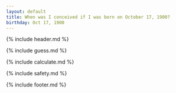 ```yaml
---
layout: default
title: When was I conceived if I was born on October 17, 1900?
birthday: Oct 17, 1900
---
```


{% include header.md %}

{% include guess.md %}

{% include calculate.md %}

{% include safety.md %}

{% include footer.md %}




